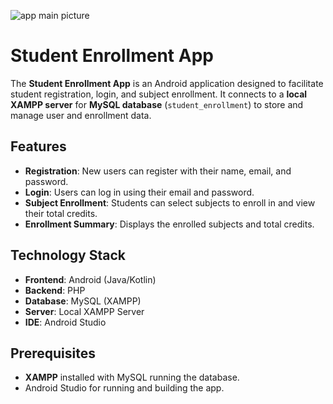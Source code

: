 ![app main picture](https://github.com/user-attachments/assets/7a36a39f-e750-4e53-b1c0-cd5bddb67362)

# Student Enrollment App
The **Student Enrollment App** is an Android application designed to facilitate student registration, login, and subject enrollment. It connects to a **local XAMPP server** for **MySQL database** (`student_enrollment`) to store and manage user and enrollment data.

## Features
- **Registration**: New users can register with their name, email, and password.
- **Login**: Users can log in using their email and password.
- **Subject Enrollment**: Students can select subjects to enroll in and view their total credits.
- **Enrollment Summary**: Displays the enrolled subjects and total credits.

## Technology Stack
- **Frontend**: Android (Java/Kotlin)
- **Backend**: PHP
- **Database**: MySQL (XAMPP)
- **Server**: Local XAMPP Server
- **IDE**: Android Studio

## Prerequisites
- **XAMPP** installed with MySQL running the database.
- Android Studio for running and building the app.

